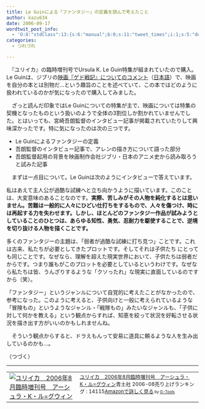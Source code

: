 ```yaml
---
title: Le Guinによる「ファンタジー」の定義を読んで考えたこと
author: kazu634
date: 2006-09-17
wordtwit_post_info:
  - 'O:8:"stdClass":13:{s:6:"manual";b:0;s:11:"tweet_times";i:1;s:5:"delay";i:0;s:7:"enabled";i:1;s:10:"separation";s:2:"60";s:7:"version";s:3:"3.7";s:14:"tweet_template";b:0;s:6:"status";i:2;s:6:"result";a:0:{}s:13:"tweet_counter";i:2;s:13:"tweet_log_ids";a:1:{i:0;i:2557;}s:9:"hash_tags";a:0:{}s:8:"accounts";a:1:{i:0;s:7:"kazu634";}}'
categories:
  - つれづれ

---
```

<div class="section">
<p>
    　『ユリイカ』の臨時増刊号でUrsula K. Le Guin特集が組まれていたので購入。Le Guinは、ジブリの<a href="http://www.ursulakleguin.com/GedoSenkiResponse.html" onclick="__gaTracker('send', 'event', 'outbound-article', 'http://www.ursulakleguin.com/GedoSenkiResponse.html', '映画『ゲド戦記』についてのコメント');" target="blank">映画『ゲド戦記』についてのコメント</a>（<a href="http://hiki.cre.jp/Earthsea/?GedoSenkiAuthorResponse" onclick="__gaTracker('send', 'event', 'outbound-article', 'http://hiki.cre.jp/Earthsea/?GedoSenkiAuthorResponse', '日本語');" target="blank">日本語</a>）で、映画を自分の本とは別物だ…という趣旨のことを述べていて、この本ではどのように扱われているのかが気になったので購入してみました。
</p></p> 
  
<p>
    　ざっと読んだ印象ではLe Guinについての特集が主で、映画については特集の契機となったものという扱いのようで全体の3割位しか割かれていませんでした。とはいっても、宮崎吾朗監督のインタビュー記事が掲載されていたりして興味深かったです。特に気になったのは次の三つです。
</p>
  
<ul>
<li>
      Le Guinによるファンタジーの定義
</li>
<li>
      吾朗監督のインタビュー記事で、アレンの描き方について語った部分
</li>
<li>
      吾朗監督起用の背景を映画制作会社ジブリ・日本のアニメ史から読み取ろうと試みた記事
</li>
</ul></p> 
  
<p>
    　まずは一点目について。Le Guinは次のようにインタビューで答えています。
</p>
  
<p>
<blockquote>
</blockquote>
</p>
  
<p>
    私はあえて主人公が過酷な試練へと立ち向かうように描いています。このことは、大変意味のあることなのです。<b>実際、苦しみがその人物を純化するとは思いません。苦難は一般的に人々にひどい仕打ちをするもので、人々を傷つけ、時には再起する力を失わせます。しかし、ほとんどのファンタジー作品が試みようとしていることのひとつは、あらゆる知性、勇気、忍耐力を駆使することで、逆境を切り抜ける人物を描くことです。</b>
</p></p> 
  
<p>
    多くのファンタジーの主題は、「弱者が過酷な試練に打ち克つ」ことです。これは古来、私たちが必要としてきたプロットです。そしてそれは子供たち にとっても同じことです。なぜなら、理解を超えた現実世界において、子供たちは弱者だからです。つまり誰もがこのプロットを必要としているというわけです。なぜなら私たちは皆、うんざりするような「クソったれ」な現実に直面しているのですから（笑）。
</p></p> 
  
<p>
    「ファンタジー」というジャンルについて自覚的に考えたことがなかったので、参考になった。このように考えると、子供向けと一般に考えられているような「冒険もの」というようなジャンル・「戦隊もの」みたいなジャンルも、「子供に対して何かを教える」という観点からすれば、知恵を絞って状況を好転させる状況を描き出す方がいいのかもしれませんね。
</p></p> 
  
<p>
    　そういう観点からすると、ドラえもんって安易に道具に頼るような人を生み出しているのかも…。
</p></p> 
  
<p>
    （つづく）
</p>
  
<hr />
  
<p>
<center>
</center>
</p>
  
<p>
<table cellpadding="5" border="0">
<tr>
<td valign="top">
<a href="https://www.amazon.co.jp/exec/obidos/ASIN/479170150X/goodpic-22/" onclick="__gaTracker('send', 'event', 'outbound-article', 'https://www.amazon.co.jp/exec/obidos/ASIN/479170150X/goodpic-22/', '');" target="_top"><img alt="ユリイカ　2006年8月臨時増刊号　アーシュラ・K・ル=グウィン" src="http://images.amazon.com/images/P/479170150X.01._SCMZZZZZZZ_.jpg" border="0" /></a>
</td>
        
<td valign="top">
<font size="-1"><a href="https://www.amazon.co.jp/exec/obidos/ASIN/479170150X/goodpic-22/" onclick="__gaTracker('send', 'event', 'outbound-article', 'https://www.amazon.co.jp/exec/obidos/ASIN/479170150X/goodpic-22/', 'ユリイカ　2006年8月臨時増刊号　アーシュラ・K・ル=グウィン');" target="_top">ユリイカ　2006年8月臨時増刊号　アーシュラ・K・ル=グウィン</a>青土社 2006-08売り上げランキング : 14115<a href="https://www.amazon.co.jp/exec/obidos/ASIN/479170150X/goodpic-22/" onclick="__gaTracker('send', 'event', 'outbound-article', 'https://www.amazon.co.jp/exec/obidos/ASIN/479170150X/goodpic-22/', 'Amazonで詳しく見る');" target="_top">Amazonで詳しく見る</a></font><font size="-2"> by <a href="http://www.goodpic.com/mt/aws/index.html" onclick="__gaTracker('send', 'event', 'outbound-article', 'http://www.goodpic.com/mt/aws/index.html', 'G-Tools');">G-Tools</a></font>
</td>
</tr>
</table>
</p>
</div>
